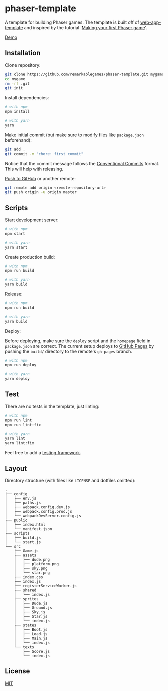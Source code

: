# phaser-template

A template for building Phaser games. The template is built off of [web-app-template](https://github.com/remarkablemark/web-app-template) and inspired by the tutorial '[Making your first Phaser game](https://phaser.io/tutorials/making-your-first-phaser-game)'.

[Demo](https://remarkablegames.github.io/phaser-template/)

## Installation

Clone repository:

```sh
git clone https://github.com/remarkablegames/phaser-template.git mygame
cd mygame
rm -rf .git
git init
```

Install dependencies:

```sh
# with npm
npm install

# with yarn
yarn
```

Make initial commit (but make sure to modify files like `package.json` beforehand):

```sh
git add .
git commit -m "chore: first commit"
```

Notice that the commit message follows the [Conventional Commits](https://conventionalcommits.org) format. This will help with releasing.

[Push to GitHub](https://help.github.com/articles/adding-an-existing-project-to-github-using-the-command-line/) or another remote:

```sh
git remote add origin <remote-repository-url>
git push origin -u origin master
```

## Scripts

Start development server:

```sh
# with npm
npm start

# with yarn
yarn start
```

Create production build:

```sh
# with npm
npm run build

# with yarn
yarn build
```

Release:

```sh
# with npm
npm run build

# with yarn
yarn build
```

Deploy:

Before deploying, make sure the `deploy` script and the `homepage` field in `package.json` are correct. The current setup deploys to [GitHub Pages](https://pages.github.com) by pushing the `build/` directory to the remote's `gh-pages` branch.

```sh
# with npm
npm run deploy

# with yarn
yarn deploy
```

## Test

There are no tests in the template, just linting:

```sh
# with npm
npm run lint
npm run lint:fix

# with yarn
yarn lint
yarn lint:fix
```

Feel free to add a [testing framework](https://github.com/sorrycc/awesome-javascript#testing-frameworks).

## Layout

Directory structure (with files like `LICENSE` and dotfiles omitted):

```
.
├── config
│   ├── env.js
│   ├── paths.js
│   ├── webpack.config.dev.js
│   ├── webpack.config.prod.js
│   └── webpackDevServer.config.js
├── public
│   ├── index.html
│   └── manifest.json
├── scripts
│   ├── build.js
│   └── start.js
└── src
    ├── Game.js
    ├── assets
    │   ├── dude.png
    │   ├── platform.png
    │   ├── sky.png
    │   └── star.png
    ├── index.css
    ├── index.js
    ├── registerServiceWorker.js
    ├── shared
    │   └── index.js
    ├── sprites
    │   ├── Dude.js
    │   ├── Ground.js
    │   ├── Sky.js
    │   ├── Star.js
    │   └── index.js
    ├── states
    │   ├── Boot.js
    │   ├── Load.js
    │   ├── Main.js
    │   └── index.js
    └── texts
        ├── Score.js
        └── index.js
```

## License

[MIT](LICENSE)
